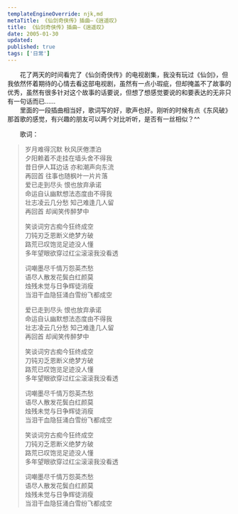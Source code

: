 ```yaml
---
templateEngineOverride: njk,md
metaTitle: 《仙剑奇侠传》插曲–《逍遥叹》
title: 《仙剑奇侠传》插曲–《逍遥叹》
date: 2005-01-30
updated:
published: true
tags: ['日常']
---
```

<div class="col-start-3 col-end-9">

　　花了两天的时间看完了《仙剑奇侠传》的电视剧集，我没有玩过《仙剑》，但我依然怀着期待的心情去看这部电视剧，虽然有一点小瑕疵，但却掩盖不了故事的优秀，虽然有很多针对这个故事的话要说，但想了想感觉要说的和要表达的无非只有一句话而已……  
　　里面的一段插曲相当好，歌词写的好，歌声也好。刚听的时候有点《东风破》那首歌的感觉，有兴趣的朋友可以两个对比听听，是否有一丝相似？^^

  
　　歌词：

> 岁月难得沉默 秋风厌倦漂泊  
> 夕阳赖着不走挂在墙头舍不得我  
> 昔日伊人耳边话 亦和潮声向东流  
> 再回首 往事也随枫叶一片片落  
> 爱已走到尽头 恨也放弃承诺  
> 命运自认幽默想法态度由不得我  
> 壮志凌云几分愁 知己难逢几人留  
> 再回首 却闻笑传醉梦中
> 
> 笑谈词穷古痴今狂终成空  
> 刀钝刃乏恩断义绝梦方破  
> 路荒已叹饱览足迹没人懂  
> 多年望眼欲穿过红尘滚滚我没看透
> 
> 词嘲墨尽千情万怨英杰愁  
> 语尽人散发花鬓白红颜莫  
> 烛残未觉与日争辉徒消瘦  
> 当泪干血隐狂涌白雪纷飞都成空
> 
> 爱已走到尽头 恨也放弃承诺  
> 命运自认幽默想法态度由不得我  
> 壮志凌云几分愁 知己难逢几人留  
> 再回首 却闻笑传醉梦中
> 
> 笑谈词穷古痴今狂终成空  
> 刀钝刃乏恩断义绝梦方破  
> 路荒已叹饱览足迹没人懂  
> 多年望眼欲穿过红尘滚滚我没看透
> 
> 词嘲墨尽千情万怨英杰愁  
> 语尽人散发花鬓白红颜莫  
> 烛残未觉与日争辉徒消瘦  
> 当泪干血隐狂涌白雪纷飞都成空
> 
> 笑谈词穷古痴今狂终成空  
> 刀钝刃乏恩断义绝梦方破  
> 路荒已叹饱览足迹没人懂  
> 多年望眼欲穿过红尘滚滚我没看透
> 
> 词嘲墨尽千情万怨英杰愁  
> 语尽人散发花鬓白红颜莫  
> 烛残未觉与日争辉徒消瘦  
> 当泪干血隐狂涌白雪纷飞都成空

</div>
